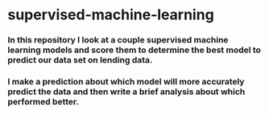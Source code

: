# supervised-machine-learning

### In this repository I look at a couple supervised machine learning models and score them to determine the best model to predict our data set on lending data. 

### I make a prediction about which model will more accurately predict the data and then write a brief analysis about which performed better. 
